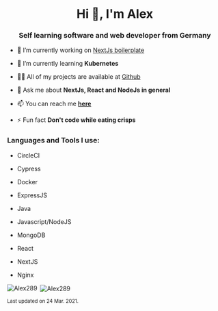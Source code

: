 <h1 align="center">Hi 👋, I'm Alex</h1>
<h3 align="center">Self learning software and web developer from Germany</h3>

- 🔭 I’m currently working on [NextJs boilerplate](https://github.com/Alex289/NextJs-Boilerplate)

- 🌱 I’m currently learning **Kubernetes**

- 👨‍💻 All of my projects are available at [Github](https://github.com/Jlex289?tab=repositories)

- 💬 Ask me about **NextJs, React and NodeJs in general**

- 📫 You can reach me **[here](https://github.com/Alex289/Alex289/issues)**

- ⚡ Fun fact **Don't code while eating crisps**


<h3 align="left">Languages and Tools I use:</h3>
<p align="left">

- CircleCI

- Cypress

- Docker

- ExpressJS

- Java

- Javascript/NodeJS

- MongoDB

- React

- NextJS

- Nginx


<p><img align="left" src="https://github-readme-stats.vercel.app/api/top-langs?username=Alex289&show_icons=true&locale=en&layout=compact" alt="Alex289" /></p>

<p>&nbsp;<img align="center" src="https://github-readme-stats.vercel.app/api?username=Alex289&show_icons=true&locale=en" alt="Alex289" /></p>

<sub>Last updated on 24 Mar. 2021.</sub>
